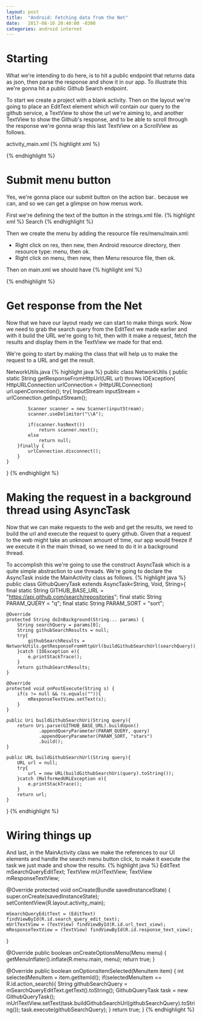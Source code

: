 ```yaml
---
layout: post
title:  "Android: Fetching data from the Net"
date:   2017-08-16 20:40:00 -0300
categories: android internet
---
```

# Starting
What we're intending to do here, is to hit a public endpoint that returns data as json, then parse the response and show it in our app. To illustrate this we're gonna hit a public Github Search endpoint.

To start we create a project with a blank activity. Then on the layout we're going to place an EditText element which will contain our query to the github service, a TextView to show the url we're aiming to, and another TextView to show the Github's response, and to be able to scroll through the response we're gonna wrap this last TextView on a ScrollView as follows.

activity_main.xml
{% highlight xml %}
<?xml version="1.0" encoding="utf-8"?>
<LinearLayout
    xmlns:android="http://schemas.android.com/apk/res/android"
    android:layout_height="match_parent"
    android:layout_width="match_parent"
    android:orientation="vertical"
    android:paddingLeft="16dp"
    android:paddingRight="16dp"
    android:paddingTop="16dp">
    <EditText
        android:id="@+id/search_query_edit_text"
        android:hint="Type Github query"
        android:textSize="22sp"
        android:layout_width="match_parent"
        android:layout_height="wrap_content" />
    <TextView
        android:id="@+id/url_text_view"
        android:hint="URL will show here"
        android:textSize="22sp"
        android:layout_width="match_parent"
        android:layout_height="wrap_content" />
    <ScrollView
        android:layout_width="match_parent"
        android:layout_height="wrap_content">
        <TextView
            android:id="@+id/response_text_view"
            android:textSize="18sp"
            android:hint="Results will show up here"
            android:layout_width="match_parent"
            android:layout_height="wrap_content" />
    </ScrollView>
</LinearLayout>
{% endhighlight %}

# Submit menu button
Yes, we're gonna place our submit button on the action bar.. because we can, and so we can get a glimpse on how menus work.

First we're defining the text of the button in the strings.xml file.
{% highlight xml %}
<string name="search">Search</string>
{% endhighlight %}

Then we create the menu by adding the resource file res/menu/main.xml:
- Right click on res, then new, then Android resource directory, then resource type: menu, then ok.
- Right click on menu, then new, then Menu resource file, then ok.

Then on main.xml we should have
{% highlight xml %}
<?xml version="1.0" encoding="utf-8"?>
<menu xmlns:android="http://schemas.android.com/apk/res/android"
    xmlns:app="http://schemas.android.com/apk/res-auto">
    <item
        android:id="@+id/action_search"
        android:title="@string/search"
        app:showAsAction="ifRoom"
        android:orderInCategory="1"></item>
</menu>
{% endhighlight %}

# Get response from the Net
Now that we have our layout ready we can start to make things work. Now we need to grab the search query from the EditText we made earlier and with it build the URL we're going to hit, then with it make a request, fetch the results and display them in the TextView we made for that end.

We're going to start by making the class that will help us to make the request to a URL and get the result.

NetworkUtils.java
{% highlight java %}
public class NetworkUtils {
    public static String getResponseFromHttpUrl(URL url) throws IOException{
        HttpURLConnection urlConnection = (HttpURLConnection) url.openConnection();
        try{
            InputStream inputStream = urlConnection.getInputStream();

            Scanner scanner = new Scanner(inputStream);
            scanner.useDelimiter("\\A");

            if(scanner.hasNext())
                return scanner.next();
            else
                return null;
        }finally {
            urlConnection.disconnect();
        }
    }
}
{% endhighlight %}

# Making the request in a background thread using AsyncTask
Now that we can make requests to the web and get the results, we need to build the url and execute the request to query github. Given that a request to the web might take an unknown amount of time, our app would freeze if we execute it in the main thread, so we need to do it in a background thread.

To accomplish this we're going to use the construct AsyncTask which is a quite simple abstraction to use threads. We're going to declare the AsyncTask inside the MainActivity class as follows.
{% highlight java %}
public class GithubQueryTask extends AsyncTask<String, Void, String>{
    final static String GITHUB_BASE_URL = "https://api.github.com/search/repositories";
    final static String PARAM_QUERY = "q";
    final static String PARAM_SORT = "sort";

    @Override
    protected String doInBackground(String... params) {
        String searchQuery = params[0];
        String githubSearchResults = null;
        try{
            githubSearchResults = NetworkUtils.getResponseFromHttpUrl(buildGithubSearchUrl(searchQuery));
        }catch (IOException e){
            e.printStackTrace();
        }
        return githubSearchResults;
    }

    @Override
    protected void onPostExecute(String s) {
        if(s != null && !s.equals("")){
            mResponseTextView.setText(s);
        }
    }

    public Uri buildGithubSearchUri(String query){
        return Uri.parse(GITHUB_BASE_URL).buildUpon()
                .appendQueryParameter(PARAM_QUERY, query)
                .appendQueryParameter(PARAM_SORT, "stars")
                .build();
    }

    public URL buildGithubSearchUrl(String query){
        URL url = null;
        try{
            url = new URL(buildGithubSearchUri(query).toString());
        }catch (MalformedURLException e){
            e.printStackTrace();
        }
        return url;
    }
}
{% endhighlight %}

# Wiring things up
And last, in the MainActivity class we make the references to our UI elements and handle the search menu button click, to make it execute the task we just made and show the results.
{% highlight java %}
EditText mSearchQueryEditText;
TextView mUrlTextView;
TextView mResponseTextView;

@Override
protected void onCreate(Bundle savedInstanceState) {
    super.onCreate(savedInstanceState);
    setContentView(R.layout.activity_main);

    mSearchQueryEditText = (EditText) findViewById(R.id.search_query_edit_text);
    mUrlTextView = (TextView) findViewById(R.id.url_text_view);
    mResponseTextView = (TextView) findViewById(R.id.response_text_view);
}

@Override
public boolean onCreateOptionsMenu(Menu menu) {
    getMenuInflater().inflate(R.menu.main, menu);
    return true;
}

@Override
public boolean onOptionsItemSelected(MenuItem item) {
    int selectedMenuItem = item.getItemId();
    if(selectedMenuItem == R.id.action_search){
        String githubSearchQuery = mSearchQueryEditText.getText().toString();
        GithubQueryTask task = new GithubQueryTask();
        mUrlTextView.setText(task.buildGithubSearchUrl(githubSearchQuery).toString());
        task.execute(githubSearchQuery);
    }
    return true;
}
{% endhighlight %}
